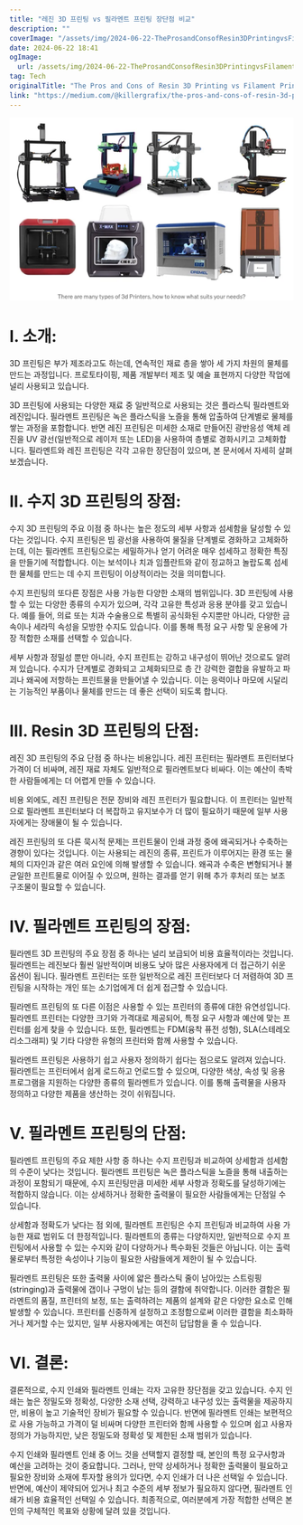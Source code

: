 ```yaml
---
title: "레진 3D 프린팅 vs 필라멘트 프린팅 장단점 비교"
description: ""
coverImage: "/assets/img/2024-06-22-TheProsandConsofResin3DPrintingvsFilamentPrinting_0.png"
date: 2024-06-22 18:41
ogImage: 
  url: /assets/img/2024-06-22-TheProsandConsofResin3DPrintingvsFilamentPrinting_0.png
tag: Tech
originalTitle: "The Pros and Cons of Resin 3D Printing vs Filament Printing"
link: "https://medium.com/@killergrafix/the-pros-and-cons-of-resin-3d-printing-vs-filament-printing-314cea6ef89d"
---
```



![이미지](/assets/img/2024-06-22-TheProsandConsofResin3DPrintingvsFilamentPrinting_0.png)

# I. 소개:

3D 프린팅은 부가 제조라고도 하는데, 연속적인 재료 층을 쌓아 세 가지 차원의 물체를 만드는 과정입니다. 프로토타이핑, 제품 개발부터 제조 및 예술 표현까지 다양한 작업에 널리 사용되고 있습니다.

3D 프린팅에 사용되는 다양한 재료 중 일반적으로 사용되는 것은 플라스틱 필라멘트와 레진입니다. 필라멘트 프린팅은 녹은 플라스틱을 노즐을 통해 압출하여 단계별로 물체를 쌓는 과정을 포함합니다. 반면 레진 프린팅은 미세한 소재로 만들어진 광반응성 액체 레진을 UV 광선(일반적으로 레이저 또는 LED)을 사용하여 층별로 경화시키고 고체화합니다. 필라멘트와 레진 프린팅은 각각 고유한 장단점이 있으며, 본 문서에서 자세히 살펴보겠습니다.

<div class="content-ad"></div>

# II. 수지 3D 프린팅의 장점:

수지 3D 프린팅의 주요 이점 중 하나는 높은 정도의 세부 사항과 섬세함을 달성할 수 있다는 것입니다. 수지 프린팅은 빔 광선을 사용하여 물질을 단계별로 경화하고 고체화하는데, 이는 필라멘트 프린팅으로는 세밀하거나 얻기 어려운 매우 섬세하고 정확한 특징을 만들기에 적합합니다. 이는 보석이나 치과 임플란트와 같이 정교하고 놀랍도록 섬세한 물체를 만드는 데 수지 프린팅이 이상적이라는 것을 의미합니다.

수지 프린팅의 또다른 장점은 사용 가능한 다양한 소재의 범위입니다. 3D 프린팅에 사용할 수 있는 다양한 종류의 수지가 있으며, 각각 고유한 특성과 응용 분야를 갖고 있습니다. 예를 들어, 의료 또는 치과 수술용으로 특별히 공식화된 수지뿐만 아니라, 다양한 금속이나 세라믹 속성을 모방한 수지도 있습니다. 이를 통해 특정 요구 사항 및 운용에 가장 적합한 소재를 선택할 수 있습니다.

세부 사항과 정밀성 뿐만 아니라, 수지 프린트는 강하고 내구성이 뛰어난 것으로도 알려져 있습니다. 수지가 단계별로 경화되고 고체화되므로 층 간 강력한 결합을 유발하고 파괴나 왜곡에 저항하는 프린트물을 만들어낼 수 있습니다. 이는 응력이나 마모에 시달리는 기능적인 부품이나 물체를 만드는 데 좋은 선택이 되도록 합니다.

<div class="content-ad"></div>

# III. Resin 3D 프린팅의 단점:

레진 3D 프린팅의 주요 단점 중 하나는 비용입니다. 레진 프린터는 필라멘트 프린터보다 가격이 더 비싸며, 레진 재료 자체도 일반적으로 필라멘트보다 비싸다. 이는 예산이 촉박한 사람들에게는 더 어렵게 만들 수 있습니다.

비용 외에도, 레진 프린팅은 전문 장비와 레진 프린터가 필요합니다. 이 프린터는 일반적으로 필라멘트 프린터보다 더 복잡하고 유지보수가 더 많이 필요하기 때문에 일부 사용자에게는 장애물이 될 수 있습니다.

레진 프린팅의 또 다른 묵시적 문제는 프린트물이 인쇄 과정 중에 왜곡되거나 수축하는 경향이 있다는 것입니다. 이는 사용되는 레진의 종류, 프린트가 이루어지는 환경 또는 물체의 디자인과 같은 여러 요인에 의해 발생할 수 있습니다. 왜곡과 수축은 변형되거나 불균일한 프린트물로 이어질 수 있으며, 원하는 결과를 얻기 위해 추가 후처리 또는 보조 구조물이 필요할 수 있습니다.

<div class="content-ad"></div>

# IV. 필라멘트 프린팅의 장점:

필라멘트 3D 프린팅의 주요 장점 중 하나는 널리 보급되어 비용 효율적이라는 것입니다. 필라멘트는 레진보다 훨씬 일반적이며 비용도 낮아 많은 사용자에게 더 접근하기 쉬운 옵션이 됩니다. 필라멘트 프린터는 또한 일반적으로 레진 프린터보다 더 저렴하여 3D 프린팅을 시작하는 개인 또는 소기업에게 더 쉽게 접근할 수 있습니다.

필라멘트 프린팅의 또 다른 이점은 사용할 수 있는 프린터의 종류에 대한 유연성입니다. 필라멘트 프린터는 다양한 크기와 가격대로 제공되어, 특정 요구 사항과 예산에 맞는 프린터를 쉽게 찾을 수 있습니다. 또한, 필라멘트는 FDM(융착 퓨전 성형), SLA(스테레오리소그래피) 및 기타 다양한 유형의 프린터와 함께 사용할 수 있습니다.

필라멘트 프린팅은 사용하기 쉽고 사용자 정의하기 쉽다는 점으로도 알려져 있습니다. 필라멘트는 프린터에서 쉽게 로드하고 언로드할 수 있으며, 다양한 색상, 속성 및 응용 프로그램을 지원하는 다양한 종류의 필라멘트가 있습니다. 이를 통해 출력물을 사용자 정의하고 다양한 제품을 생산하는 것이 쉬워집니다.

<div class="content-ad"></div>

# V. 필라멘트 프린팅의 단점:

필라멘트 프린팅의 주요 제한 사항 중 하나는 수지 프린팅과 비교하여 상세함과 섬세함의 수준이 낮다는 것입니다. 필라멘트 프린팅은 녹은 플라스틱을 노즐을 통해 내출하는 과정이 포함되기 때문에, 수지 프린팅만큼 미세한 세부 사항과 정확도를 달성하기에는 적합하지 않습니다. 이는 상세하거나 정확한 출력물이 필요한 사람들에게는 단점일 수 있습니다.

상세함과 정확도가 낮다는 점 외에, 필라멘트 프린팅은 수지 프린팅과 비교하여 사용 가능한 재료 범위도 더 한정적입니다. 필라멘트의 종류는 다양하지만, 일반적으로 수지 프린팅에서 사용할 수 있는 수지와 같이 다양하거나 특수화된 것들은 아닙니다. 이는 출력물로부터 특정한 속성이나 기능이 필요한 사람들에게 제한이 될 수 있습니다.

필라멘트 프린팅은 또한 출력물 사이에 얇은 플라스틱 줄이 남아있는 스트링핑(stringing)과 출력물에 갭이나 구멍이 남는 등의 결함에 취약합니다. 이러한 결함은 필라멘트의 품질, 프린터의 보정, 또는 출력하려는 제품의 설계와 같은 다양한 요소로 인해 발생할 수 있습니다. 프린터를 신중하게 설정하고 조정함으로써 이러한 결함을 최소화하거나 제거할 수는 있지만, 일부 사용자에게는 여전히 답답함을 줄 수 있습니다.

<div class="content-ad"></div>

# VI. 결론:

결론적으로, 수지 인쇄와 필라멘트 인쇄는 각자 고유한 장단점을 갖고 있습니다. 수지 인쇄는 높은 정밀도와 정확성, 다양한 소재 선택, 강력하고 내구성 있는 출력물을 제공하지만, 비용이 높고 기술적인 장비가 필요할 수 있습니다. 반면에 필라멘트 인쇄는 보편적으로 사용 가능하고 가격이 덜 비싸며 다양한 프린터와 함께 사용할 수 있으며 쉽고 사용자 정의가 가능하지만, 낮은 정밀도와 정확성 및 제한된 소재 범위가 있습니다.

수지 인쇄와 필라멘트 인쇄 중 어느 것을 선택할지 결정할 때, 본인의 특정 요구사항과 예산을 고려하는 것이 중요합니다. 그러나, 만약 상세하거나 정확한 출력물이 필요하고 필요한 장비와 소재에 투자할 용의가 있다면, 수지 인쇄가 더 나은 선택일 수 있습니다. 반면에, 예산이 제약되어 있거나 최고 수준의 세부 정보가 필요하지 않다면, 필라멘트 인쇄가 비용 효율적인 선택일 수 있습니다. 최종적으로, 여러분에게 가장 적합한 선택은 본인의 구체적인 목표와 상황에 달려 있을 것입니다.
